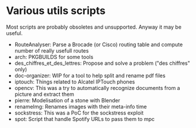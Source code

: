 # Various utils scripts

Most scripts are probably obsoletes and unsupported. Anyway it may be useful.


- RouteAnalyser: Parse a Brocade (or Cisco) routing table and compute number
  of really usefull routes
- arch: PKGBUILDS for some tools
- des_chiffres_et_des_lettres: Propose and solve a problem ("des chiffres"
  only)
- doc-organizer: WIP for a tool to help split and rename pdf files
- iptouch: Things related to Alcatel IPTouch phones
- opencv: This was a try to automatically recognize documents from a picture
  and extract them
- pierre: Modelisation of a stone with Blender
- renameImg: Renames images with their meta-info time
- sockstress: This was a PoC for the sockstress exploit
- spot: Script that handle Spotify URLs to pass them to mpc
